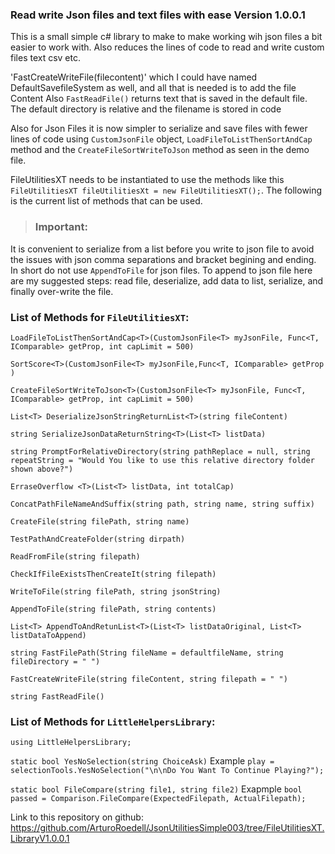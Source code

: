 ### Read write Json files and text files with ease Version 1.0.0.1

This is a small simple c# library to make to make working wih json files a  bit easier to work with. Also reduces the lines of code to read and write custom files text csv etc.


'FastCreateWriteFile(filecontent)' which I could have named DefaultSavefileSystem as well, and all that is needed is to add the file Content
Also `FastReadFile()` returns text that is saved in the default file. The default directory is relative and the filename is stored in code

Also for Json Files it is now simpler to serialize and save files with fewer lines of code using `CustomJsonFile` object,
`LoadFileToListThenSortAndCap` method and the `CreateFileSortWriteToJson` method as seen in the demo file.


FileUtilitiesXT needs to be instantiated to use the methods like this `FileUtilitiesXT fileUtilitiesXt = new FileUtilitiesXT();`. The following is the current list of methods that can be used.



>### Important:
It is convenient to serialize from a list before you write to json file to avoid the issues with
json comma separations and bracket begining and ending. In short do not use `AppendToFile` for json files.
To append to json file here are my suggested steps: read file, deserialize,
add data to list, serialize, and finally over-write the file.



### List of Methods for `FileUtilitiesXT`:

`LoadFileToListThenSortAndCap<T>(CustomJsonFile<T> myJsonFile, Func<T, IComparable> getProp, int capLimit = 500)`

`SortScore<T>(CustomJsonFile<T> myJsonFile,Func<T, IComparable> getProp )`

`CreateFileSortWriteToJson<T>(CustomJsonFile<T> myJsonFile, Func<T, IComparable> getProp, int capLimit = 500)`

`List<T> DeserializeJsonStringReturnList<T>(string fileContent)`

`string SerializeJsonDataReturnString<T>(List<T> listData)`

`string PromptForRelativeDirectory(string pathReplace = null, string repeatString = "Would You like to use this relative directory folder shown above?")`

`ErraseOverflow <T>(List<T> listData, int totalCap)`

`ConcatPathFileNameAndSuffix(string path, string name, string suffix)`

`CreateFile(string filePath, string name)`

`TestPathAndCreateFolder(string dirpath)`

`ReadFromFile(string filepath)`

`CheckIfFileExistsThenCreateIt(string filepath)`

`WriteToFile(string filePath, string jsonString)`

`AppendToFile(string filePath, string contents)`

`List<T> AppendToAndRetunList<T>(List<T> listDataOriginal, List<T> listDataToAppend)`

`string FastFilePath(String fileName = defaultfileName, string fileDirectory = " ")`

`FastCreateWriteFile(string fileContent, string filepath = " ")`

`string FastReadFile()`

### List of Methods for `LittleHelpersLibrary`:


`using LittleHelpersLibrary;`


`static bool YesNoSelection(string ChoiceAsk)`
Example
`play = selectionTools.YesNoSelection("\n\nDo You Want To Continue Playing?");`

`static bool FileCompare(string file1, string file2)`
Exapmple
`bool passed = Comparison.FileCompare(ExpectedFilepath, ActualFilepath);`

Link to this repository on github:
https://github.com/ArturoRoedell/JsonUtilitiesSimple003/tree/FileUtilitiesXT.LibraryV1.0.0.1
